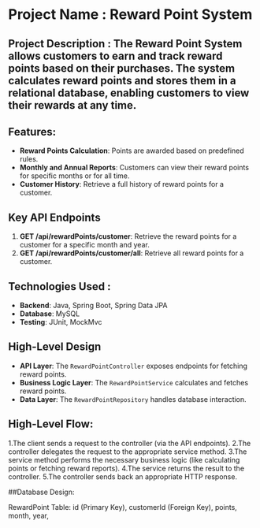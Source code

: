 # Project Name : Reward Point System

## Project Description : The **Reward Point System** allows customers to earn and track reward points based on their purchases. The system calculates reward points and stores them in a relational database, enabling customers to view their rewards at any time.

## Features:
- **Reward Points Calculation**: Points are awarded based on predefined rules.
- **Monthly and Annual Reports**: Customers can view their reward points for specific months or for all time.
- **Customer History**: Retrieve a full history of reward points for a customer.

## Key API Endpoints

1. **GET /api/rewardPoints/customer**: Retrieve the reward points for a customer for a specific month and year.
2. **GET /api/rewardPoints/customer/all**: Retrieve all reward points for a customer.

## Technologies Used :
- **Backend**: Java, Spring Boot, Spring Data JPA
- **Database**: MySQL
- **Testing**: JUnit, MockMvc

## High-Level Design
- **API Layer**: The `RewardPointController` exposes endpoints for fetching reward points.
- **Business Logic Layer**: The `RewardPointService` calculates and fetches reward points.
- **Data Layer**: The `RewardPointRepository` handles database interaction.

## High-Level Flow:
1.The client sends a request to the controller (via the API endpoints).
2.The controller delegates the request to the appropriate service method.
3.The service method performs the necessary business logic (like calculating points or fetching reward reports).
4.The service returns the result to the controller.
5.The controller sends back an appropriate HTTP response.

##Database Design:

 RewardPoint Table:
   id (Primary Key),
   customerId (Foreign Key),
   points,
   month,
   year,